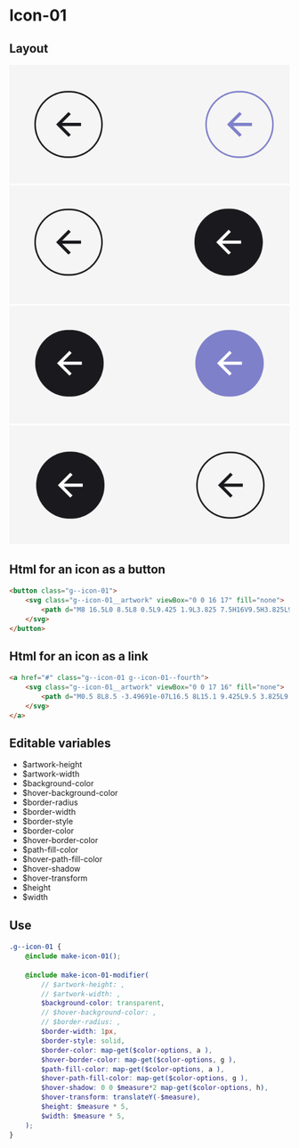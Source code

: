 # Icon-01

## Layout

![alt text][icon-01]
![alt text][icon-01--second]
![alt text][icon-01--third]
![alt text][icon-01--fourth]

[icon-01]: /src/img/global-components/icon/icon-01/g--icon-01.png
[icon-01--second]: /src/img/global-components/icon/icon-01/g--icon-01--second.png
[icon-01--third]: /src/img/global-components/icon/icon-01/g--icon-01--third.png
[icon-01--fourth]: /src/img/global-components/icon/icon-01/g--icon-01--fourth.png

## Html for an icon as a button

```html
<button class="g--icon-01">
    <svg class="g--icon-01__artwork" viewBox="0 0 16 17" fill="none">
        <path d="M8 16.5L0 8.5L8 0.5L9.425 1.9L3.825 7.5H16V9.5H3.825L9.425 15.1L8 16.5Z" fill="#1A191D"/>
    </svg>
</button>
```

## Html for an icon as a link

```html
<a href="#" class="g--icon-01 g--icon-01--fourth">
    <svg class="g--icon-01__artwork" viewBox="0 0 17 16" fill="none">
        <path d="M0.5 8L8.5 -3.49691e-07L16.5 8L15.1 9.425L9.5 3.825L9.5 16L7.5 16L7.5 3.825L1.9 9.425L0.5 8Z" fill="#1A191D"/>
    </svg>
</a>
```

## Editable variables

- $artwork-height
- $artwork-width
- $background-color
- $hover-background-color
- $border-radius
- $border-width
- $border-style
- $border-color
- $hover-border-color
- $path-fill-color
- $hover-path-fill-color
- $hover-shadow
- $hover-transform
- $height
- $width

## Use

```scss
.g--icon-01 {
    @include make-icon-01();

    @include make-icon-01-modifier(
        // $artwork-height: ,
        // $artwork-width: ,
        $background-color: transparent,
        // $hover-background-color: ,
        // $border-radius: ,
        $border-width: 1px,
        $border-style: solid,
        $border-color: map-get($color-options, a ),
        $hover-border-color: map-get($color-options, g ),
        $path-fill-color: map-get($color-options, a ),
        $hover-path-fill-color: map-get($color-options, g ),
        $hover-shadow: 0 0 $measure*2 map-get($color-options, h),
        $hover-transform: translateY(-$measure),
        $height: $measure * 5,
        $width: $measure * 5,
    );
}
```
